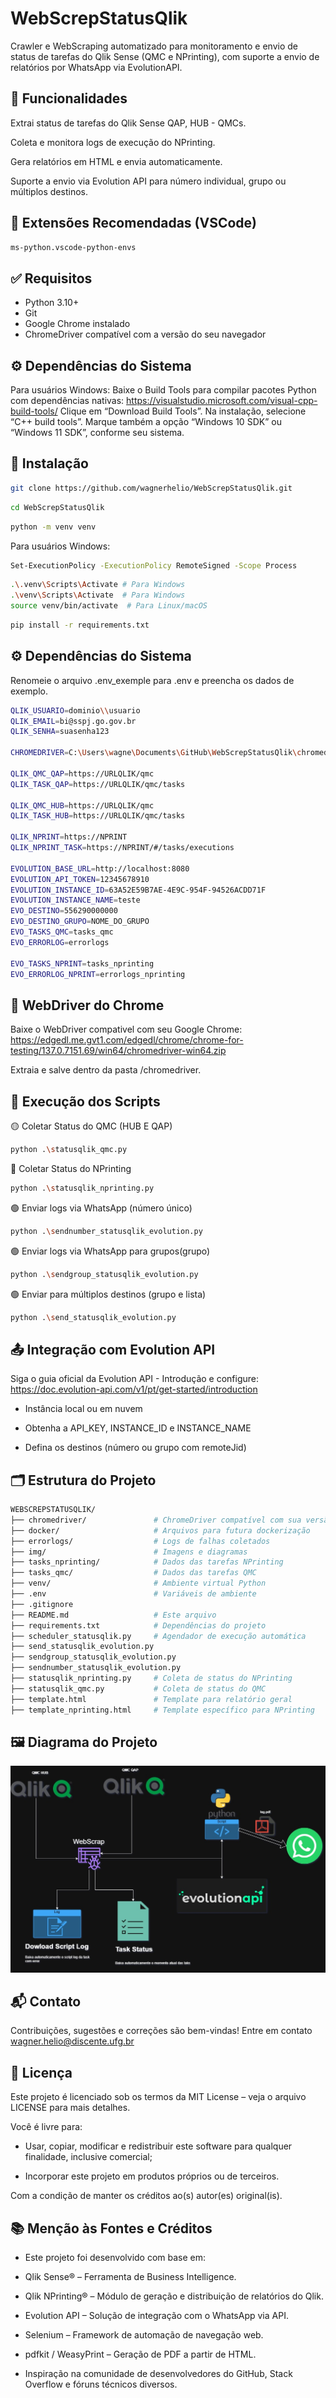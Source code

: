 # WebScrepStatusQlik
Crawler e WebScraping automatizado para monitoramento e envio de status de tarefas do Qlik Sense (QMC e NPrinting), com suporte a envio de relatórios por WhatsApp via EvolutionAPI.

## 📌 Funcionalidades
Extrai status de tarefas do Qlik Sense QAP, HUB - QMCs.

Coleta e monitora logs de execução do NPrinting.

Gera relatórios em HTML e envia automaticamente.

Suporte a envio via Evolution API para número individual, grupo ou múltiplos destinos.

## 🧰 Extensões Recomendadas (VSCode)
``` bash
ms-python.vscode-python-envs
```

## ✅ Requisitos
- Python 3.10+
- Git
- Google Chrome instalado
- ChromeDriver compatível com a versão do seu navegador

## ⚙️ Dependências do Sistema
Para usuários Windows:
Baixe o Build Tools para compilar pacotes Python com dependências nativas:
https://visualstudio.microsoft.com/visual-cpp-build-tools/
Clique em “Download Build Tools”.
Na instalação, selecione “C++ build tools”.
Marque também a opção “Windows 10 SDK” ou “Windows 11 SDK”, conforme seu sistema.

## 🚀 Instalação

```bash
git clone https://github.com/wagnerhelio/WebScrepStatusQlik.git

```

```bash
cd WebScrepStatusQlik
```

```bash
python -m venv venv
```

Para usuários Windows:
```bash
Set-ExecutionPolicy -ExecutionPolicy RemoteSigned -Scope Process
```

```bash
.\.venv\Scripts\Activate # Para Windows
.\venv\Scripts\Activate  # Para Windows
source venv/bin/activate  # Para Linux/macOS
```

```bash
pip install -r requirements.txt
```

## ⚙️ Dependências do Sistema
Renomeie o arquivo .env_exemple para .env e preencha os dados de exemplo.
```bash
QLIK_USUARIO=dominio\\usuario
QLIK_EMAIL=bi@sspj.go.gov.br
QLIK_SENHA=suasenha123

CHROMEDRIVER=C:\Users\wagne\Documents\GitHub\WebScrepStatusQlik\chromedriver\chromedriver.exe

QLIK_QMC_QAP=https://URLQLIK/qmc
QLIK_TASK_QAP=https://URLQLIK/qmc/tasks

QLIK_QMC_HUB=https://URLQLIK/qmc
QLIK_TASK_HUB=https://URLQLIK/qmc/tasks

QLIK_NPRINT=https://NPRINT
QLIK_NPRINT_TASK=https://NPRINT/#/tasks/executions

EVOLUTION_BASE_URL=http://localhost:8080
EVOLUTION_API_TOKEN=12345678910
EVOLUTION_INSTANCE_ID=63A52E59B7AE-4E9C-954F-94526ACDD71F
EVOLUTION_INSTANCE_NAME=teste
EVO_DESTINO=556290000000
EVO_DESTINO_GRUPO=NOME_DO_GRUPO
EVO_TASKS_QMC=tasks_qmc
EVO_ERRORLOG=errorlogs

EVO_TASKS_NPRINT=tasks_nprinting
EVO_ERRORLOG_NPRINT=errorlogs_nprinting
``` 

## 🧪 WebDriver do Chrome
Baixe o WebDriver compativel com seu Google Chrome:
https://edgedl.me.gvt1.com/edgedl/chrome/chrome-for-testing/137.0.7151.69/win64/chromedriver-win64.zip

Extraia e salve dentro da pasta /chromedriver.


## 🧾 Execução dos Scripts
🟡 Coletar Status do QMC (HUB E QAP)

```bash
python .\statusqlik_qmc.py 
``` 
🔵 Coletar Status do NPrinting
```bash
python .\statusqlik_nprinting.py 
``` 
🟢 Enviar logs via WhatsApp (número único)
```bash
python .\sendnumber_statusqlik_evolution.py 
``` 
🟢 Enviar logs via WhatsApp para grupos(grupo)
```bash
python .\sendgroup_statusqlik_evolution.py 
``` 
🟢 Enviar para múltiplos destinos (grupo e lista)
```bash
python .\send_statusqlik_evolution.py 
``` 

## 📤 Integração com Evolution API
Siga o guia oficial da Evolution API - Introdução e configure:
https://doc.evolution-api.com/v1/pt/get-started/introduction

- Instância local ou em nuvem

- Obtenha a API_KEY, INSTANCE_ID e INSTANCE_NAME

- Defina os destinos (número ou grupo com remoteJid)

## 🗂 Estrutura do Projeto
```bash
WEBSCREPSTATUSQLIK/
├── chromedriver/               # ChromeDriver compatível com sua versão
├── docker/                     # Arquivos para futura dockerização
├── errorlogs/                  # Logs de falhas coletados
├── img/                        # Imagens e diagramas
├── tasks_nprinting/            # Dados das tarefas NPrinting
├── tasks_qmc/                  # Dados das tarefas QMC
├── venv/                       # Ambiente virtual Python
├── .env                        # Variáveis de ambiente
├── .gitignore
├── README.md                   # Este arquivo
├── requirements.txt            # Dependências do projeto
├── scheduler_statusqlik.py     # Agendador de execução automática
├── send_statusqlik_evolution.py
├── sendgroup_statusqlik_evolution.py
├── sendnumber_statusqlik_evolution.py
├── statusqlik_nprinting.py     # Coleta de status do NPrinting
├── statusqlik_qmc.py           # Coleta de status do QMC
├── template.html               # Template para relatório geral
├── template_nprinting.html     # Template específico para NPrinting
``` 

## 🖼 Diagrama do Projeto

![WebScrep_QMC.drawio](img/WebScrep_QMC.jpg)

## 📬 Contato
Contribuições, sugestões e correções são bem-vindas!
Entre em contato wagner.helio@discente.ufg.br

## 📄 Licença
Este projeto é licenciado sob os termos da MIT License – veja o arquivo LICENSE para mais detalhes.

Você é livre para:

- Usar, copiar, modificar e redistribuir este software para qualquer finalidade, inclusive comercial;

- Incorporar este projeto em produtos próprios ou de terceiros.

Com a condição de manter os créditos ao(s) autor(es) original(is).

## 📚 Menção às Fontes e Créditos
- Este projeto foi desenvolvido com base em:

- Qlik Sense® – Ferramenta de Business Intelligence.

- Qlik NPrinting® – Módulo de geração e distribuição de relatórios do Qlik.

- Evolution API – Solução de integração com o WhatsApp via API.

- Selenium – Framework de automação de navegação web.

- pdfkit / WeasyPrint – Geração de PDF a partir de HTML.

- Inspiração na comunidade de desenvolvedores do GitHub, Stack Overflow e fóruns técnicos diversos.

